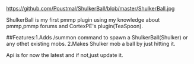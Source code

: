 https://github.com/Poustmal/ShulkerBall/blob/master/ShulkerBall.jpg

ShulkerBall is my first pmmp plugin using my knowledge about pmmp,pmmp forums and CortexPE's plugin(TeaSpoon).

##Features:1.Adds /summon command to spawn a ShulkerBall(Shulker) or any othet existing mobs.
2.Makes Shulker mob a ball by just hitting it.

Api is for now the latest and if not,just update it.
